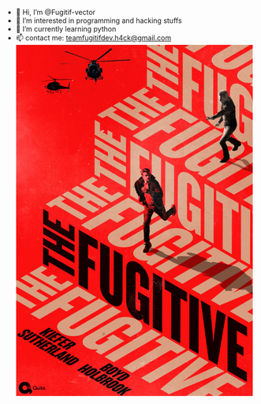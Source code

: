 - 👋 Hi, I’m @Fugitif-vector
- 👀 I’m interested in programming and hacking stuffs
- 🌱 I’m currently learning python
- 📫 contact me: teamfugitifdev.h4ck@gmail.com
![Cover](https://github.com/Fugitif-vector/Fugitif-vector/blob/8c35fffb73f70c33e5dbaf0fb27c6e26b79a3992/5797807.jpg)
<!---
Fugitif-vector/Fugitif-vector is a ✨ special ✨ repository because its `README.md` (this file) appears on your GitHub profile.
You can click the Preview link to take a look at your changes.
--->
